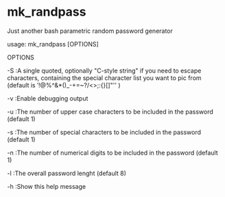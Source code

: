 # mk_randpass
Just another bash parametric random password generator 

usage: mk_randpass [OPTIONS]

OPTIONS

-S <value>      :A single quoted, optionally "C-style string" if you need to escape characters, containing the special character list you want to pic from (default is $'!@$%^&*()_-+=~?/<>;:{}[]"\'' )
  
-v              :Enable debugging output
  
-u <value>      :The number of upper case characters to be included in the password (default 1)
  
-s <value>      :The number of special characters to be included in the password (default 1)
  
-n <value>      :The number of numerical digits to be included in the password (default 1)
  
-l <value>      :The overall password lenght (default 8)
  
-h              :Show this help message
